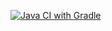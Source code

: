 [![Java CI with Gradle](https://github.com/Nopock/ImageHosting/actions/workflows/gradle.yml/badge.svg)](https://github.com/Nopock/ImageHosting/actions/workflows/gradle.yml)
